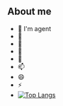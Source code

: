 ## About me


- 🔭  I'm agent
- 🌱 
- 👯 
- 🤔 
- 💬 
- 📫 
- 😄 
- ⚡ 
- [![Top Langs](https://github-readme-stats.vercel.app/api/top-langs/?username=LIHUA919&layout=donut-vertical)](https://github.com/anuraghazra/github-readme-stats)
